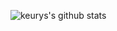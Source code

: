 ![keurys's github stats](https://github-readme-stats.vercel.app/api?username=keurys&show_icons=true&theme=dracula)
